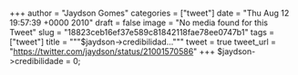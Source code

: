 
+++
author = "Jaydson Gomes"
categories = ["tweet"]
date = "Thu Aug 12 19:57:39 +0000 2010"
draft = false
image = "No media found for this Tweet"
slug = "18823ceb16ef37e589c81842118fae78ee0747b1"
tags = ["tweet"]
title = """$jaydson-&gt;credibilidad..."""
tweet = true
tweet_url = "https://twitter.com/jaydson/status/21001570586"
+++
$jaydson-&gt;credibilidade = 0;
